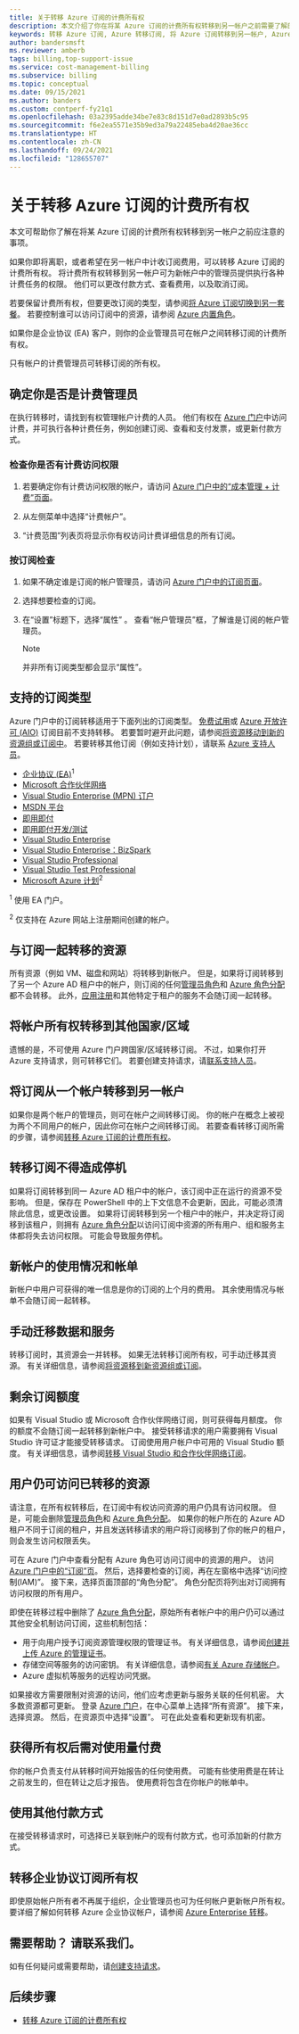 ```yaml
---
title: 关于转移 Azure 订阅的计费所有权
description: 本文介绍了你在将某 Azure 订阅的计费所有权转移到另一帐户之前需要了解的事项。
keywords: 转移 Azure 订阅, Azure 转移订阅, 将 Azure 订阅转移到另一帐户, Azure 更改订阅所有者, 将 Azure 订阅转移到另一帐户, Azure 转移计费
author: bandersmsft
ms.reviewer: amberb
tags: billing,top-support-issue
ms.service: cost-management-billing
ms.subservice: billing
ms.topic: conceptual
ms.date: 09/15/2021
ms.author: banders
ms.custom: contperf-fy21q1
ms.openlocfilehash: 03a2395adde34be7e83c8d151d7e0ad2893b5c95
ms.sourcegitcommit: f6e2ea5571e35b9ed3a79a22485eba4d20ae36cc
ms.translationtype: HT
ms.contentlocale: zh-CN
ms.lasthandoff: 09/24/2021
ms.locfileid: "128655707"
---
```

# <a name="about-transferring-billing-ownership-for-an-azure-subscription"></a>关于转移 Azure 订阅的计费所有权

本文可帮助你了解在将某 Azure 订阅的计费所有权转移到另一帐户之前应注意的事项。 

如果你即将离职，或者希望在另一帐户中计收订阅费用，可以转移 Azure 订阅的计费所有权。 将计费所有权转移到另一帐户可为新帐户中的管理员提供执行各种计费任务的权限。 他们可以更改付款方式、查看费用，以及取消订阅。

若要保留计费所有权，但要更改订阅的类型，请参阅[将 Azure 订阅切换到另一套餐](../manage/switch-azure-offer.md)。 若要控制谁可以访问订阅中的资源，请参阅 [Azure 内置角色](../../role-based-access-control/built-in-roles.md)。

如果你是企业协议 (EA) 客户，则你的企业管理员可在帐户之间转移订阅的计费所有权。

只有帐户的计费管理员可转移订阅的所有权。

## <a name="determine-if-you-are-a-billing-administrator"></a>确定你是否是计费管理员

<a name="whoisaa"></a>

在执行转移时，请找到有权管理帐户计费的人员。 他们有权在 [Azure 门户](https://portal.azure.com)中访问计费，并可执行各种计费任务，例如创建订阅、查看和支付发票，或更新付款方式。

### <a name="check-if-you-have-billing-access"></a>检查你是否有计费访问权限

1. 若要确定你有计费访问权限的帐户，请访问 [Azure 门户中的“成本管理 + 计费”页面](https://portal.azure.com/#blade/Microsoft_Azure_Billing/ModernBillingMenuBlade/Overview)。

2. 从左侧菜单中选择“计费帐户”。

3. “计费范围”列表页将显示你有权访问计费详细信息的所有订阅。

### <a name="check-by-subscription"></a>按订阅检查

1. 如果不确定谁是订阅的帐户管理员，请访问 [Azure 门户中的订阅页面](https://portal.azure.com/#blade/Microsoft_Azure_Billing/SubscriptionsBlade)。 

2. 选择想要检查的订阅。

3. 在“设置”标题下，选择“属性” 。 查看“帐户管理员”框，了解谁是订阅的帐户管理员。

   > [!NOTE]
   > 并非所有订阅类型都会显示“属性”。

## <a name="supported-subscription-types"></a>支持的订阅类型

Azure 门户中的订阅转移适用于下面列出的订阅类型。 [免费试用](https://azure.microsoft.com/offers/ms-azr-0044p/)或 [Azure 开放许可 (AIO)](https://azure.microsoft.com/offers/ms-azr-0111p/) 订阅目前不支持转移。 若要暂时避开此问题，请参阅[将资源移动到新的资源组或订阅中](../../azure-resource-manager/management/move-resource-group-and-subscription.md)。 若要转移其他订阅（例如支持计划），请联系 [Azure 支持人员](https://portal.azure.com/?#blade/Microsoft_Azure_Support/HelpAndSupportBlade)。

- [企业协议 (EA)](https://azure.microsoft.com/pricing/enterprise-agreement/)<sup>1</sup>
- [Microsoft 合作伙伴网络](https://azure.microsoft.com/offers/ms-azr-0025p/)  
- [Visual Studio Enterprise (MPN) 订户](https://azure.microsoft.com/offers/ms-azr-0029p/)
- [MSDN 平台](https://azure.microsoft.com/offers/ms-azr-0062p/)  
- [即用即付](https://azure.microsoft.com/offers/ms-azr-0003p/)
- [即用即付开发/测试](https://azure.microsoft.com/offers/ms-azr-0023p/)
- [Visual Studio Enterprise](https://azure.microsoft.com/offers/ms-azr-0063p/)
- [Visual Studio Enterprise：BizSpark](https://azure.microsoft.com/offers/ms-azr-0064p/)
- [Visual Studio Professional](https://azure.microsoft.com/offers/ms-azr-0059p/)
- [Visual Studio Test Professional](https://azure.microsoft.com/offers/ms-azr-0060p/)
- [Microsoft Azure 计划](https://azure.microsoft.com/offers/ms-azr-0017g/)<sup>2</sup>

<sup>1</sup> 使用 EA 门户。

<sup>2</sup> 仅支持在 Azure 网站上注册期间创建的帐户。

## <a name="resources-transferred-with-subscriptions"></a>与订阅一起转移的资源

所有资源（例如 VM、磁盘和网站）将转移到新帐户。 但是，如果将订阅转移到了另一个 Azure AD 租户中的帐户，则订阅的任何[管理员角色](../manage/add-change-subscription-administrator.md)和 [Azure 角色分配](../../role-based-access-control/role-assignments-portal.md)都不会转移。 此外，[应用注册](../../active-directory/develop/quickstart-register-app.md)和其他特定于租户的服务不会随订阅一起转移。

## <a name="transfer-account-ownership-to-another-countryregion"></a>将帐户所有权转移到其他国家/区域

遗憾的是，不可使用 Azure 门户跨国家/区域转移订阅。 不过，如果你打开 Azure 支持请求，则可转移它们。 若要创建支持请求，请[联系支持人员](https://portal.azure.com/?#blade/Microsoft_Azure_Support/HelpAndSupportBlade)。

## <a name="transfer-a-subscription-from-one-account-to-another"></a>将订阅从一个帐户转移到另一帐户

如果你是两个帐户的管理员，则可在帐户之间转移订阅。 你的帐户在概念上被视为两个不同用户的帐户，因此你可在帐户之间转移订阅。
若要查看转移订阅所需的步骤，请参阅[转移 Azure 订阅的计费所有权](../manage/billing-subscription-transfer.md)。

## <a name="transferring-a-subscription-shouldnt-create-downtime"></a>转移订阅不得造成停机

如果将订阅转移到同一 Azure AD 租户中的帐户，该订阅中正在运行的资源不受影响。 但是，保存在 PowerShell 中的上下文信息不会更新，因此，可能必须清除此信息，或更改设置。 如果将订阅转移到另一个租户中的帐户，并决定将订阅移到该租户，则拥有 [Azure 角色分配](../../role-based-access-control/role-assignments-portal.md)以访问订阅中资源的所有用户、组和服务主体都将失去访问权限。 可能会导致服务停机。

## <a name="new-account-usage-and-billing-history"></a>新帐户的使用情况和帐单

新帐户中用户可获得的唯一信息是你的订阅的上个月的费用。 其余使用情况与帐单不会随订阅一起转移。

## <a name="manually-migrate-data-and-services"></a>手动迁移数据和服务

转移订阅时，其资源会一并转移。 如果无法转移订阅所有权，可手动迁移其资源。 有关详细信息，请参阅[将资源移到新资源组或订阅](../../azure-resource-manager/management/move-resource-group-and-subscription.md)。

## <a name="remaining-subscription-credits"></a>剩余订阅额度 

如果有 Visual Studio 或 Microsoft 合作伙伴网络订阅，则可获得每月额度。 你的额度不会随订阅一起转移到新帐户中。 接受转移请求的用户需要拥有 Visual Studio 许可证才能接受转移请求。 订阅使用用户帐户中可用的 Visual Studio 额度。 有关详细信息，请参阅[转移 Visual Studio 和合作伙伴网络订阅](../manage/billing-subscription-transfer.md#transfer-visual-studio-and-partner-network-subscriptions)。

## <a name="users-keep-access-to-transferred-resources"></a>用户仍可访问已转移的资源

请注意，在所有权转移后，在订阅中有权访问资源的用户仍具有访问权限。 但是，可能会删除[管理员角色](../manage/add-change-subscription-administrator.md)和 [Azure 角色分配](../../role-based-access-control/role-assignments-portal.md)。 如果你的帐户所在的 Azure AD 租户不同于订阅的租户，并且发送转移请求的用户将订阅移到了你的帐户的租户，则会发生访问权限丢失。 

可在 Azure 门户中查看分配有 Azure 角色可访问订阅中的资源的用户。 访问 [Azure 门户中的“订阅”页](https://portal.azure.com/#blade/Microsoft_Azure_Billing/SubscriptionsBlade)。 然后，选择要检查的订阅，再在左窗格中选择“访问控制(IAM)”。 接下来，选择页面顶部的“角色分配”。 角色分配页将列出对订阅拥有访问权限的所有用户。

即使在转移过程中删除了 [Azure 角色分配](../../role-based-access-control/role-assignments-portal.md)，原始所有者帐户中的用户仍可以通过其他安全机制访问订阅，这些机制包括：

* 用于向用户授予订阅资源管理权限的管理证书。 有关详细信息，请参阅[创建并上传 Azure 的管理证书](../../cloud-services/cloud-services-certs-create.md)。
* 存储空间等服务的访问密钥。 有关详细信息，请参阅[有关 Azure 存储帐户](../../storage/common/storage-account-create.md)。
* Azure 虚拟机等服务的远程访问凭据。

如果接收方需要限制对资源的访问，他们应考虑更新与服务关联的任何机密。 大多数资源都可更新。 登录 [Azure 门户](https://portal.azure.com)，在中心菜单上选择“所有资源”。 接下来，选择资源。 然后，在资源页中选择“设置”。 可在此处查看和更新现有机密。

## <a name="you-pay-for-usage-when-you-receive-ownership"></a>获得所有权后需对使用量付费

你的帐户负责支付从转移时间开始报告的任何使用费。 可能有些使用费是在转让之前发生的，但在转让之后才报告。 使用费将包含在你帐户的帐单中。

## <a name="use-a-different-payment-method"></a>使用其他付款方式

在接受转移请求时，可选择已关联到帐户的现有付款方式，也可添加新的付款方式。

## <a name="transfer-enterprise-agreement-subscription-ownership"></a>转移企业协议订阅所有权

即使原始帐户所有者不再属于组织，企业管理员也可为任何帐户更新帐户所有权。 要详细了解如何转移 Azure 企业协议帐户，请参阅 [Azure Enterprise 转移](../manage/ea-transfers.md)。

## <a name="need-help-contact-us"></a>需要帮助？ 请联系我们。

如有任何疑问或需要帮助，请[创建支持请求](https://go.microsoft.com/fwlink/?linkid=2083458)。

## <a name="next-steps"></a>后续步骤

- [转移 Azure 订阅的计费所有权](../manage/billing-subscription-transfer.md)
